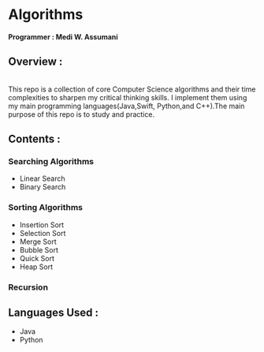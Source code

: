 # Algorithms </br>

#### Programmer : Medi W. Assumani
## Overview : 
</br>
This repo is a collection of core Computer Science algorithms and their time complexities to sharpen my critical thinking skills. I implement them using my main programming languages(Java,Swift, Python,and C++).The main purpose of this repo is to study and practice.

## Contents : </br>

### Searching Algorithms

* Linear Search 
* Binary Search


### Sorting Algorithms

* <a hrf = "https://github.com/MediBoss/Algorithms/tree/master/Linear-Search">Insertion Sort</a>
* Selection Sort
* Merge Sort
* Bubble Sort
* Quick Sort
* Heap Sort

### Recursion

## Languages Used : 

* Java
* Python

